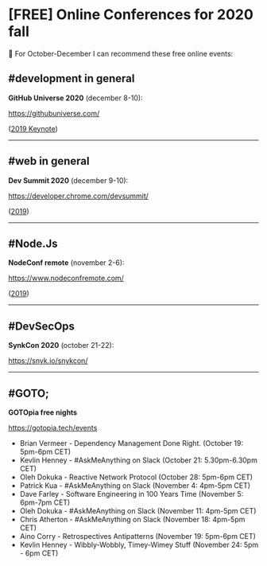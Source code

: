 # [FREE] Online Conferences for 2020 fall

📅 For October-December I can recommend these free online events:

## #development in general

**GitHub Universe 2020** (december 8-10):

https://githubuniverse.com/

([2019 Keynote](https://www.youtube.com/watch?v=9EoNqyxtSRM))

<hr class="bg-cool">

## #web in general

**Dev Summit 2020** (december 9-10):

https://developer.chrome.com/devsummit/

([2019](https://www.youtube.com/playlist?list=PLNYkxOF6rcIDA1uGhqy45bqlul0VcvKMr))

<hr class="bg-cool">

## #Node.Js

**NodeConf remote** (november 2-6):

https://www.nodeconfremote.com/

([2019](https://www.youtube.com/watch?v=DGxdm-QcMF4&list=PL0CdgOSSGlBbkVfya8-yyhVsaiTx2GKXF))

<hr class="bg-cool">

## #DevSecOps

**SynkCon 2020** (october 21-22):

https://snyk.io/snykcon/

<hr class="bg-cool">

## #GOTO;

**GOTOpia free nights**

https://gotopia.tech/events

- Brian Vermeer - Dependency Management Done Right. (October 19: 5pm-6pm CET)
- Kevlin Henney - #AskMeAnything on Slack (October 21: 5.30pm-6.30pm CET)
- Oleh Dokuka - Reactive Network Protocol (October 28: 5pm-6pm CET)
- Patrick Kua - #AskMeAnything on Slack (November 4: 4pm-5pm CET)
- Dave Farley - Software Engineering in 100 Years Time (November 5: 6pm-7pm CET)
- Oleh Dokuka - #AskMeAnything on Slack (November 11: 4pm-5pm CET)
- Chris Atherton - #AskMeAnything on Slack (November 18: 4pm-5pm CET)
- Aino Corry - Retrospectives Antipatterns (November 19: 5pm-6pm CET)
- Kevlin Henney - Wibbly-Wobbly, Timey-Wimey Stuff (November 24: 5pm - 6pm CET)
